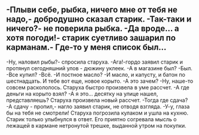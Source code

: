   -Плыви себе, рыбка, ничего мне от тебя не надо,- добродушно сказал старик.
-Так-таки и ничего?- не поверила рыбка.
-Да вроде... а хотя погоди!- старик суетливо зашарил по карманам.- Где-то у меня список был...
---------------
-Ну, наловил рыбы?- спросила старуха.
-Ага!-гордо заявил старик и протянул сегодняшний улов - дюжину уклеек.
-А в магазине был?
-Был.
-Все купил?
-Всё.
-И постное масло?
-И масло, и капусту, и батон по шестнадцать. И тебе вот еще, новое корыто.
-А это зачем?
-Ну, наше-то совсем раскололось.
Старуха быстро произвела в уме рассчет.
-А где деньги на корыто взял?
-А я это... десятку на улице нашел, представляешь?
Старуха произвела новый рассчет.
-Тогда где сдача?
-А сдачу - пропил,- нагло заявил старик, не отводя взгляда.
-У-у, глаза бы на тебя не смотрели!
Старуха погрозила кулаком и ушла на кухню.
Старик только улыбнулся в ответ. Его приятно согревала мысль о лежащей в кармане нетронутой трешке, выданной утром на покупки.    